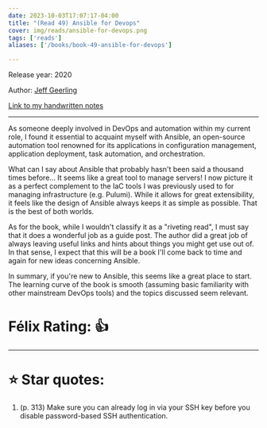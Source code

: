 ```yaml
---
date: 2023-10-03T17:07:17-04:00
title: "(Read 49) Ansible for Devops"
cover: img/reads/ansible-for-devops.png
tags: ['reads']
aliases: ['/books/book-49-ansible-for-devops']

---
```


Release year: 2020

Author: [Jeff Geerling](https://www.linkedin.com/in/jeff-geerling-086bb2a/)

[Link to my handwritten notes](https://drive.google.com/file/d/1G5oOo0zF0D6NBZr12D5d_hsz-hky18eb/view?usp=drive_link)

---

As someone deeply involved in DevOps and automation within my current
role, I found it essential to acquaint myself with Ansible, an
open-source automation tool renowned for its applications in
configuration management, application deployment, task automation, and
orchestration.

What can I say about Ansible that probably hasn't been said a thousand
times before... It seems like a great tool to manage servers! I now
picture it as a perfect complement to the IaC tools I was previously
used to for managing infrastructure (e.g. Pulumi). While it
allows for great extensibility, it feels like the design of Ansible
always keeps it as simple as possible. That is the best of both worlds.

As for the book, while I wouldn't classify it as a "riveting read", I
must say that it does a wonderful job as a guide post. The author did a
great job of always leaving useful links and hints about things you
might get use out of. In that sense, I expect that this will be a book
I'll come back to time and again for new ideas concerning Ansible.

In summary, if you're new to Ansible, this seems like a great place to
start. The learning curve of the book is smooth (assuming basic
familiarity with other mainstream DevOps tools) and the topics discussed
seem relevant.

# Félix Rating: 👍

---
# :star: Star quotes:

1. (p. 313) Make sure you can already log in via your SSH key before you
   disable password-based SSH authentication.
